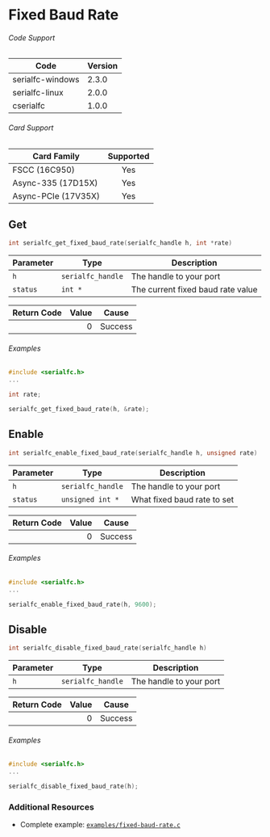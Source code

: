 # Fixed Baud Rate

###### Code Support
| Code | Version |
| ---- | ------- |
| serialfc-windows | 2.3.0 |
| serialfc-linux | 2.0.0 |
| cserialfc | 1.0.0 |

###### Card Support
| Card Family | Supported |
| ----------- |:-----:|
| FSCC (16C950) | Yes |
| Async-335 (17D15X) | Yes |
| Async-PCIe (17V35X) | Yes |


## Get
```c
int serialfc_get_fixed_baud_rate(serialfc_handle h, int *rate)
```

| Parameter | Type | Description |
| --------- | ---- | ----------- |
| `h` | `serialfc_handle` | The handle to your port |
| `status` | `int *` | The current fixed baud rate value |

| Return Code | Value | Cause |
| ----------- | -----:| ----- |
| | 0 | Success |

###### Examples
```c
#include <serialfc.h>
...

int rate;

serialfc_get_fixed_baud_rate(h, &rate);
```


## Enable
```c
int serialfc_enable_fixed_baud_rate(serialfc_handle h, unsigned rate)
```

| Parameter | Type | Description |
| --------- | ---- | ----------- |
| `h` | `serialfc_handle` | The handle to your port |
| `status` | `unsigned int *` | What fixed baud rate to set |

| Return Code | Value | Cause |
| ----------- | -----:| ----- |
| | 0 | Success |

###### Examples
```c
#include <serialfc.h>
...

serialfc_enable_fixed_baud_rate(h, 9600);
```


## Disable
```c
int serialfc_disable_fixed_baud_rate(serialfc_handle h)
```

| Parameter | Type | Description |
| --------- | ---- | ----------- |
| `h` | `serialfc_handle` | The handle to your port |

| Return Code | Value | Cause |
| ----------- | -----:| ----- |
| | 0 | Success |

###### Examples
```c
#include <serialfc.h>
...

serialfc_disable_fixed_baud_rate(h);
```


### Additional Resources
- Complete example: [`examples/fixed-baud-rate.c`](../examples/fixed-baud-rate.c)
